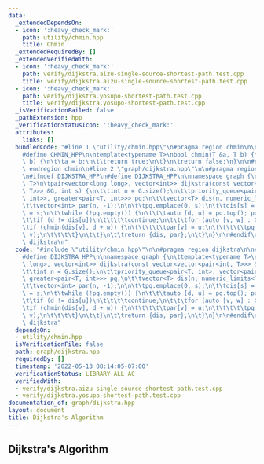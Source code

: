 ```yaml
---
data:
  _extendedDependsOn:
  - icon: ':heavy_check_mark:'
    path: utility/chmin.hpp
    title: Chmin
  _extendedRequiredBy: []
  _extendedVerifiedWith:
  - icon: ':heavy_check_mark:'
    path: verify/dijkstra.aizu-single-source-shortest-path.test.cpp
    title: verify/dijkstra.aizu-single-source-shortest-path.test.cpp
  - icon: ':heavy_check_mark:'
    path: verify/dijkstra.yosupo-shortest-path.test.cpp
    title: verify/dijkstra.yosupo-shortest-path.test.cpp
  _isVerificationFailed: false
  _pathExtension: hpp
  _verificationStatusIcon: ':heavy_check_mark:'
  attributes:
    links: []
  bundledCode: "#line 1 \"utility/chmin.hpp\"\n#pragma region chmin\n\n#ifndef CHMIN_HPP\n\
    #define CHMIN_HPP\n\ntemplate<typename T>\nbool chmin(T &a, T b) {\n\tif (a >\
    \ b) {\n\t\ta = b;\n\t\treturn true;\n\t}\n\treturn false;\n}\n\n#endif\n\n#pragma\
    \ endregion chmin\n#line 2 \"graph/dijkstra.hpp\"\n\n#pragma region dijkstra\n\
    \n#ifndef DIJKSTRA_HPP\n#define DIJKSTRA_HPP\n\nnamespace graph {\n\ttemplate<typename\
    \ T>\n\tpair<vector<long long>, vector<int>> dijkstra(const vector<vector<pair<int,\
    \ T>>> &G, int s) {\n\t\tint n = G.size();\n\t\tpriority_queue<pair<T, int>, vector<pair<T,\
    \ int>>, greater<pair<T, int>>> pq;\n\t\tvector<T> dis(n, numeric_limits<T>::max());\n\
    \t\tvector<int> par(n, -1);\n\n\t\tpq.emplace(0, s);\n\t\tdis[s] = 0;\n\t\tpar[s]\
    \ = s;\n\t\twhile (!pq.empty()) {\n\t\t\tauto [d, u] = pq.top(); pq.pop();\n\t\
    \t\tif (d != dis[u])\n\t\t\t\tcontinue;\n\t\t\tfor (auto [v, w] : G[u])\n\t\t\t\
    \tif (chmin(dis[v], d + w)) {\n\t\t\t\t\tpar[v] = u;\n\t\t\t\t\tpq.emplace(dis[v],\
    \ v);\n\t\t\t\t}\n\t\t}\n\t\treturn {dis, par};\n\t}\n}\n\n#endif\n\n#pragma endregion\
    \ dijkstra\n"
  code: "#include \"utility/chmin.hpp\"\n\n#pragma region dijkstra\n\n#ifndef DIJKSTRA_HPP\n\
    #define DIJKSTRA_HPP\n\nnamespace graph {\n\ttemplate<typename T>\n\tpair<vector<long\
    \ long>, vector<int>> dijkstra(const vector<vector<pair<int, T>>> &G, int s) {\n\
    \t\tint n = G.size();\n\t\tpriority_queue<pair<T, int>, vector<pair<T, int>>,\
    \ greater<pair<T, int>>> pq;\n\t\tvector<T> dis(n, numeric_limits<T>::max());\n\
    \t\tvector<int> par(n, -1);\n\n\t\tpq.emplace(0, s);\n\t\tdis[s] = 0;\n\t\tpar[s]\
    \ = s;\n\t\twhile (!pq.empty()) {\n\t\t\tauto [d, u] = pq.top(); pq.pop();\n\t\
    \t\tif (d != dis[u])\n\t\t\t\tcontinue;\n\t\t\tfor (auto [v, w] : G[u])\n\t\t\t\
    \tif (chmin(dis[v], d + w)) {\n\t\t\t\t\tpar[v] = u;\n\t\t\t\t\tpq.emplace(dis[v],\
    \ v);\n\t\t\t\t}\n\t\t}\n\t\treturn {dis, par};\n\t}\n}\n\n#endif\n\n#pragma endregion\
    \ dijkstra"
  dependsOn:
  - utility/chmin.hpp
  isVerificationFile: false
  path: graph/dijkstra.hpp
  requiredBy: []
  timestamp: '2022-05-13 08:14:05-07:00'
  verificationStatus: LIBRARY_ALL_AC
  verifiedWith:
  - verify/dijkstra.aizu-single-source-shortest-path.test.cpp
  - verify/dijkstra.yosupo-shortest-path.test.cpp
documentation_of: graph/dijkstra.hpp
layout: document
title: Dijkstra's Algorithm
---
```


## Dijkstra's Algorithm